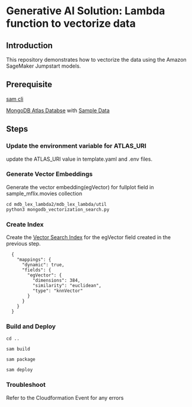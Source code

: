 # Generative AI Solution: Lambda function to vectorize data

## Introduction

This repository demonstrates how to vectorize the data using the Amazon SageMaker Jumpstart models.

## Prerequisite

  [sam cli](https://docs.aws.amazon.com/serverless-application-model/latest/developerguide/install-sam-cli.html)
  
  
  [MongoDB Atlas Databse](https://www.mongodb.com/docs/atlas/getting-started/) with [Sample Data](https://www.mongodb.com/docs/atlas/sample-data/) 

## Steps

### Update the environment variable for ATLAS_URI
  update the ATLAS_URI value in template.yaml and .env files.

### Generate Vector Embeddings

Generate the vector embedding(egVector) for fullplot field in sample_mflix.movies collection

    cd mdb_lex_lambda2/mdb_lex_lambda/util
    python3 mongodb_vectorization_search.py

### Create Index

Create the [Vector Search Index](https://www.mongodb.com/docs/atlas/atlas-search/field-types/knn-vector/) for the egVector field created in the previous step.

      {
        "mappings": {
          "dynamic": true,
          "fields": {
            "egVector": {
              "dimensions": 384,
              "similarity": "euclidean",
              "type": "knnVector"
            }
          }
        }
      }


### Build and Deploy

    cd ..
    
    sam build

    sam package

    sam deploy

### Troubleshoot

Refer to the Cloudformation Event for any errors
